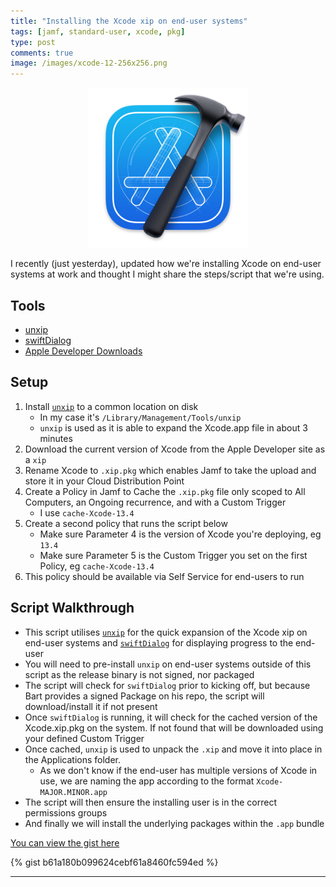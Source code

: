 ```yaml
---
title: "Installing the Xcode xip on end-user systems"
tags: [jamf, standard-user, xcode, pkg]
type: post
comments: true
image: /images/xcode-12-256x256.png
---
```


<p align="center">
    <img alt="Xcode App Icon" src="/images/xcode-12-256x256.png">
</p>

I recently (just yesterday), updated how we're installing Xcode on end-user systems at work and thought I might share the steps/script that we're using.

## Tools
- [unxip][1]
- [swiftDialog][2]
- [Apple Developer Downloads][4]

## Setup
1. Install [`unxip`][1] to a common location on disk
    - In my case it's `/Library/Management/Tools/unxip`
    - `unxip` is used as it is able to expand the Xcode.app file in about 3 minutes
2. Download the current version of Xcode from the Apple Developer site as a `xip`
3. Rename Xcode to `.xip.pkg` which enables Jamf to take the upload and store it in your Cloud Distribution Point
4. Create a Policy in Jamf to Cache the `.xip.pkg` file only scoped to All Computers, an Ongoing recurrence, and with a Custom Trigger
    - I use `cache-Xcode-13.4`
5. Create a second policy that runs the script below
    - Make sure Parameter 4 is the version of Xcode you're deploying, eg `13.4`
    - Make sure Parameter 5 is the Custom Trigger you set on the first Policy, eg `cache-Xcode-13.4`
6. This policy should be available via Self Service for end-users to run

## Script Walkthrough
- This script utilises [`unxip`][1] for the quick expansion of the Xcode xip on end-user systems and [`swiftDialog`][2] for displaying progress to the end-user
- You will need to pre-install `unxip` on end-user systems outside of this script as the release binary is not signed, nor packaged
- The script will check for `swiftDialog` prior to kicking off, but because Bart provides a signed Package on his repo, the script will download/install it if not present
- Once `swiftDialog` is running, it will check for the cached version of the Xcode.xip.pkg on the system. If not found that will be downloaded using your defined Custom Trigger
- Once cached, `unxip` is used to unpack the `.xip` and move it into place in the Applications folder.
    - As we don't know if the end-user has multiple versions of Xcode in use, we are naming the app according to the format `Xcode-MAJOR.MINOR.app`
- The script will then ensure the installing user is in the correct permissions groups
- And finally we will install the underlying packages within the `.app` bundle

[You can view the gist here][3]

{% gist b61a180b099624cebf61a8460fc594ed %}

---

[1]:    https://github.com/saagarjha/unxip
[2]:    https://github.com/bartreardon/swiftDialog
[3]:    https://gist.github.com/smithjw/b61a180b099624cebf61a8460fc594ed
[4]:    https://developer.apple.com/download/applications/
